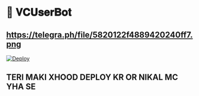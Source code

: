# 📀 𝐕𝐂𝐔𝐬𝐞𝐫𝐁𝐨𝐭

## https://telegra.ph/file/5820122f4889420240ff7.png 

[![Deploy](https://www.herokucdn.com/deploy/button.svg)](https://heroku.com/deploy?template=https://github.com/VENOMxCRAZY9/VCUserBot)



## TERI MAKI XHOOD DEPLOY KR OR NIKAL MC YHA SE

